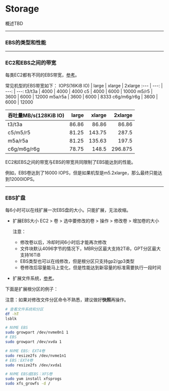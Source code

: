# Storage
概述TBD

---
### EBS的类型和性能


---
### EC2和EBS之间的带宽
每类EC2都有不同的EBS带宽，[参考](https://docs.aws.amazon.com/zh_cn/AWSEC2/latest/UserGuide/ebs-optimized.html)。

常见机型的EBS带宽如下：
IOPS(16KiB IO) | large | xlarge | 2xlarge
:--- | ---: | ---: | ---:
t3/t3a | 4000 | 4000 | 4000
c5 | 4000 | 6000 | 10000
m5/r5 | 3600 | 6000 | 12000
m5a/r5a | 3600 | 6000 | 8333
c6g/m6g/r6g | 3600 | 6000 | 12000

吞吐量MB/s(128KiB IO) | large | xlarge | 2xlarge
:--- | ---: | ---: | ---:
t3/t3a | 86.86 | 86.86 | 86.86
c5/m5/r5| 81.25 | 143.75 | 287.5
m5a/r5a | 81.25 | 135.63 | 197.5
c6g/m6g/r6g | 78.75 | 148.5 | 296.875

EC2和EBS之间的带宽与EBS的带宽共同限制了EBS能达到的性能。

例如，EBS卷达到了16000 IOPS，但是如果机型是m5.2xlarge，那么最终只能达到12000IOPS。

---
### EBS扩盘

每6小时可以在线扩展一次EBS盘的大小。只能扩展，无法收缩。

* 扩展EBS大小
EC2 > 卷 > 选中要修改的卷 > 操作 > 修改卷 > 增加卷的大小

    注意：
    * 修改卷以后，冷却时间6小时后才能再次修改
    * 文件块默认4096字节的情况下，MBR分区最大支持2TiB，GPT分区最大支持16TiB
    * EBS类型也可以在线修改，但是根分区只支持gp2/gp3类型
    * 卷修改后容量能马上变化，但是性能达到新容量的标准需要执行一段时间

* 扩展文件系统，[参考](https://docs.aws.amazon.com/zh_cn/AWSEC2/latest/UserGuide/recognize-expanded-volume-linux.html)。

下面是扩展根分区的例子：

注意：如果对修改文件分区命令不熟悉，建议做好**快照**再操作。
```bash
# 查看文件系统和分区
df -hT
lsblk

# NVME EBS
sudo growpart /dev/nvme0n1 1
# EBS
sudo growpart /dev/xvda 1

# NVME EBS: EXT4卷
sudo resize2fs /dev/nvme1n1
# EBS：EXT4卷
sudo resize2fs /dev/xvda1

# NVME EBS或EBS：XFS卷
sudo yum install xfsprogs
sudo xfs_growfs -d /
```

